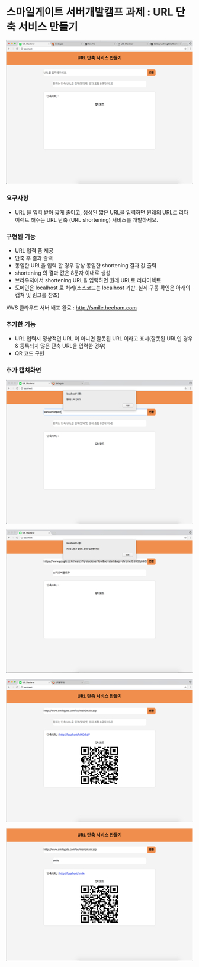 # 스마일게이트 서버개발캠프 과제 : URL 단축 서비스 만들기

![main](./0.png)

### 요구사항
- URL 을 입력 받아 짧게 줄이고, 생성된 짧은 URL을 입력하면 원래의 URL로 리다이렉트 해주는 URL 단축 (URL shortening) 서비스를 개발하세요.

### 구현된 기능
- URL 입력 폼 제공
- 단축 후 결과 출력
- 동일한 URL을 입력 할 경우 항상 동일한 shortening 결과 값 출력
- shortening 의 결과 값은 8문자 이내로 생성
- 브라우저에서 shortening URL을 입력하면 원래 URL로 리다이렉트
- 도메인은 localhost 로 처리(소스코드는 localhost 기반. 실제 구동 확인은 아래의 캡쳐 및 링크를 참조)

AWS 클라우드 서버 배포 완료 : [ http://smile.heeham.com ](http://smile.heeham.com)

### 추가한 기능
- URL 입력시 정상적인 URL 이 아니면 잘못된 URL 이라고 표시(잘못된 URL인 경우 & 등록되지 않은 단축 URL을 입력한 경우)
- QR 코드 구현

### 추가 캡쳐화면
![error1](./1.png)

![error2](./2.png)

![default](./3.png)

![custom](./4.png)
